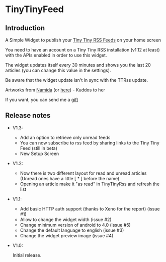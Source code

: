 TinyTinyFeed
============

## Introduction


A Simple Widget to publish your [Tiny Tiny RSS Feeds](http://tt-rss.org) on your home screen

You need to have an account on a Tiny Tiny RSS installation (v1.12 at least) with the APIs enabled in order to use this widget.

The widget updates itself every 30 minutes and shows you the last 20 articles (you can change this value in the settings). 

Be aware that the widget update isn't in sync with the TTRss update.

Artworks from [Namida](https://www.facebook.com/NamidaArt) (or [here](http://boulangermaude.wix.com/namidaart)) - Kuddos to her

If you want, you can send me a [gift](https://www.paypal.com/cgi-bin/webscr?cmd=_s-xclick&hosted_button_id=TPHRD64MV2B5U)

## Release notes

* V1.3:

    * Add an option to retrieve only unread feeds
    * You can now subscribe to rss feed by sharing links to the Tiny Tiny Feed (still in beta)
    * New Setup Screen
    
* V1.2:
    
    * Now there is two different layout for read and unread articles (Unread ones have a little [ * ] before the name)
    * Opening an article make it "as read" in TinyTinyRss and refresh the list

* V1.1:
 
    * Add basic HTTP auth support (thanks to Xeno for the report) (issue #1)
    * Allow to change the widget width (issue #2)
    * Change minimum version of android to 4.0 (issue #5)
    * Change the default language to english (issue #3)
    * Change the widget preview image (issue #4)
* V1.0:

    Initial release.
